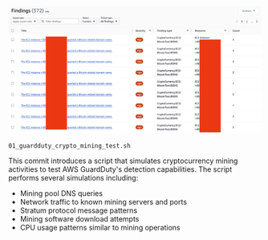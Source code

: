 ![image-20250317015309720](./README.assets/image-20250317015309720.png)

`01_guardduty_crypto_mining_test.sh`

This commit introduces a script that simulates cryptocurrency mining activities
to test AWS GuardDuty's detection capabilities. The script performs several
simulations including:

- Mining pool DNS queries
- Network traffic to known mining servers and ports
- Stratum protocol message patterns
- Mining software download attempts
- CPU usage patterns similar to mining operations
